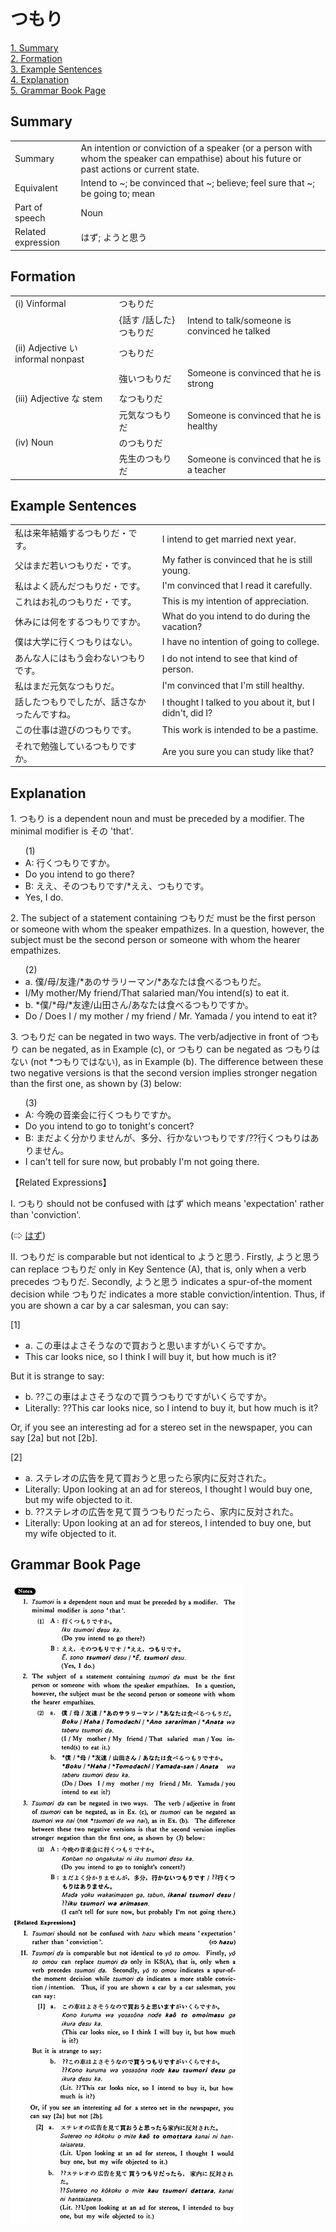 # つもり

[1. Summary](#summary)<br>
[2. Formation](#formation)<br>
[3. Example Sentences](#example-sentences)<br>
[4. Explanation](#explanation)<br>
[5. Grammar Book Page](#grammar-book-page)<br>


## Summary

<table><tr>   <td>Summary</td>   <td>An intention or conviction of a speaker (or a person with whom the speaker can empathise) about his future or past actions or current state.</td></tr><tr>   <td>Equivalent</td>   <td>Intend to ~; be convinced that ~; believe; feel sure that ~; be going to; mean</td></tr><tr>   <td>Part of speech</td>   <td>Noun</td></tr><tr>   <td>Related expression</td>   <td>はず; ようと思う</td></tr></table>

## Formation

<table class="table"> <tbody><tr class="tr head"> <td class="td"><span class="numbers">(i)</span> <span> <span class="bold">Vinformal</span></span></td> <td class="td"><span class="concept">つもりだ</span> </td> <td class="td"><span>&nbsp;</span></td> </tr> <tr class="tr"> <td class="td"><span>&nbsp;</span></td> <td class="td"><span>{話す /話した} <span class="concept">つもりだ</span></span></td> <td class="td"><span>Intend    to talk/someone is convinced he talked</span></td> </tr> <tr class="tr head"> <td class="td"><span class="numbers">(ii)</span> <span> <span class="bold">Adjective い informal    nonpast</span></span></td> <td class="td"><span class="concept">つもりだ</span> </td> <td class="td"><span>&nbsp;</span></td> </tr> <tr class="tr"> <td class="td"><span>&nbsp;</span></td> <td class="td"><span>強い<span class="concept">つもりだ</span></span> </td> <td class="td"><span>Someone    is convinced that he is strong</span></td> </tr> <tr class="tr head"> <td class="td"><span class="numbers">(iii)</span> <span> <span class="bold">Adjective な stem</span></span></td> <td class="td"><span class="concept">なつもりだ</span> </td> <td class="td"><span>&nbsp;</span></td> </tr> <tr class="tr"> <td class="td"><span>&nbsp;</span></td> <td class="td"><span>元気<span class="concept">なつもりだ</span></span> </td> <td class="td"><span>Someone    is convinced that he is healthy</span></td> </tr> <tr class="tr head"> <td class="td"><span class="numbers">(iv)</span> <span> <span class="bold">Noun</span></span></td> <td class="td"><span class="concept">のつもりだ</span> </td> <td class="td"><span>&nbsp;</span></td> </tr> <tr class="tr"> <td class="td"><span>&nbsp;</span></td> <td class="td"><span>先生<span class="concept">のつもりだ</span></span> </td> <td class="td"><span>Someone    is convinced that he is a teacher</span></td> </tr></tbody></table>

## Example Sentences

<table><tr>   <td>私は来年結婚するつもりだ・です。</td>   <td>I intend to get married next year.</td></tr><tr>   <td>父はまだ若いつもりだ・です。</td>   <td>My father is convinced that he is still young.</td></tr><tr>   <td>私はよく読んだつもりだ・です。</td>   <td>I'm convinced that I read it carefully.</td></tr><tr>   <td>これはお礼のつもりだ・です。</td>   <td>This is my intention of appreciation.</td></tr><tr>   <td>休みには何をするつもりですか。</td>   <td>What do you intend to do during the vacation?</td></tr><tr>   <td>僕は大学に行くつもりはない。</td>   <td>I have no intention of going to college.</td></tr><tr>   <td>あんな人にはもう会わないつもりです。</td>   <td>I do not intend to see that kind of person.</td></tr><tr>   <td>私はまだ元気なつもりだ。</td>   <td>I'm convinced that I'm still healthy.</td></tr><tr>   <td>話したつもりでしたが、話さなかったんですね。</td>   <td>I thought I talked to you about it, but I didn't, did I?</td></tr><tr>   <td>この仕事は遊びのつもりです。</td>   <td>This work is intended to be a pastime.</td></tr><tr>   <td>それで勉強しているつもりですか。</td>   <td>Are you sure you can study like that?</td></tr></table>

## Explanation

<p>1. <span class="cloze">つもり</span> is a dependent noun and must be preceded by a modifier. The minimal modifier is その 'that'.</p>  <ul>(1) <li>A: 行く<span class="cloze">つもりです</span>か。</li> <li>Do you intend to go there?</li> <div class="divide"></div> <li>B: ええ、その<span class="cloze">つもりです</span>/*ええ、<span class="cloze">つもり</span>です。</li> <li>Yes, I do.</li> </ul>  <p>2. The subject of a statement containing <span class="cloze">つもりだ</span> must be the first person or someone with whom the speaker empathizes. In a question, however, the subject must be the second person or someone with whom the hearer empathizes.</p>  <ul>(2) <li>a. 僕/母/友逢/*あのサラリーマン/*あなたは食べる<span class="cloze">つもりだ</span>。</li> <li>I/My mother/My friend/That salaried man/You intend(s) to eat it.</li> <div class="divide"></div> <li>b. *僕/*母/*友達/山田さん/あなたは食べる<span class="cloze">つもりです</span>か。</li> <li>Do / Does I / my mother / my friend / Mr. Yamada / you intend to eat it?</li> </ul>  <p>3. <span class="cloze">つもりだ</span> can be negated in two ways. The verb/adjective in front of <span class="cloze">つもり</span> can be negated, as in Example (c), or <span class="cloze">つもり</span> can be negated as <span class="cloze">つもり</span>はない (not *<span class="cloze">つもり</span>ではない), as in Example (b). The difference between these two negative versions is that the second version implies stronger negation than the first one, as shown by (3) below:</p>  <ul>(3) <li>A: 今晩の音楽会に行く<span class="cloze">つもりです</span>か。</li> <li>Do you intend to go to tonight's concert?</li> <div class="divide"></div> <li>B: まだよく分かりませんが、多分、行かない<span class="cloze">つもりです</span>/??行く<span class="cloze">つもり</span>はありません。</li> <li>I can't tell for sure now, but probably I'm not going there.</li> </ul>  <p>【Related Expressions】</p>  <p>I. <span class="cloze">つもり</span> should not be confused with はず which means 'expectation' rather than 'conviction'.</p>  <p>(⇨ <a href="#㊦ はず">はず</a>)</p>  <p>II. <span class="cloze">つもりだ</span> is comparable but not identical to ようと思う. Firstly, ようと思う can replace <span class="cloze">つもりだ</span> only in Key Sentence (A), that is, only when a verb precedes <span class="cloze">つもりだ</span>. Secondly, ようと思う indicates a spur-of-the moment decision while <span class="cloze">つもりだ</span> indicates a more stable conviction/intention. Thus, if you are shown a car by a car salesman, you can say:</p>  <p>[1]</p>  <ul> <li>a. この車はよさそうなので買おうと思いますがいくらですか。</li> <li>This car looks nice, so I think I will buy it, but how much is it?</li> </ul>  <p>But it is strange to say:</p>  <ul> <li>b. ??この車はよさそうなので買う<span class="cloze">つもりです</span>がいくらですか。</li> <li>Literally: ??This car Iooks nice, so I intend to buy it, but how much is it?</li> </ul>  <p>Or, if you see an interesting ad for a stereo set in the newspaper, you can say [2a] but not [2b].</p>   <p>[2]</p>  <ul> <li>a. ステレオの広告を見て買おうと思ったら家内に反対された。</li> <li>Literally: Upon looking at an ad for stereos, I thought I would buy one, but my wife objected to it.</li> <div class="divide"></div> <li>b. ??ステレオの広告を見て買う<span class="cloze">つもり</span>だったら、家内に反対された。</li> <li>Literally: Upon looking at an ad for stereos, I intended to buy one, but my wife objected to it.</li> </ul>

## Grammar Book Page

![](../img/Basicつもり.png)

